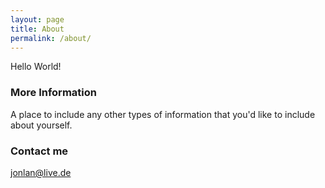 ```yaml
---
layout: page
title: About
permalink: /about/
---
```


Hello World!

### More Information

A place to include any other types of information that you'd like to include about yourself.

### Contact me

[jonlan@live.de](mailto:jonlan@live.de)

